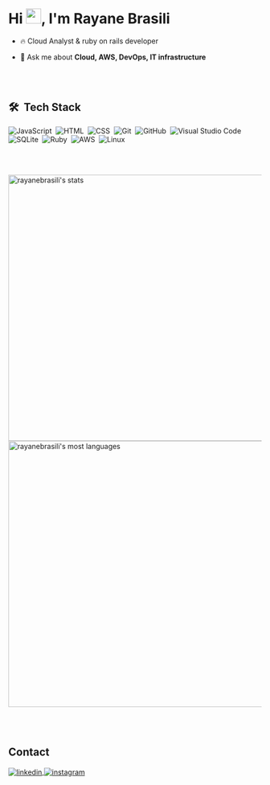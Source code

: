 
<h1 align="left">Hi <img src="https://raw.githubusercontent.com/kaueMarques/kaueMarques/master/hi.gif" height="30px">, I'm Rayane Brasili</h1>

- 🔥 Cloud Analyst & ruby on rails developer

- 💬 Ask me about **Cloud, AWS, DevOps, IT infrastructure**



<br><br>

## 🛠 &nbsp;Tech Stack

![JavaScript](https://img.shields.io/badge/-JavaScript-05122A?style=flat&logo=javascript)&nbsp;
![HTML](https://img.shields.io/badge/-HTML-05122A?style=flat&logo=HTML5)&nbsp;
![CSS](https://img.shields.io/badge/-CSS-05122A?style=flat&logo=CSS3&logoColor=1572B6)&nbsp;
![Git](https://img.shields.io/badge/-Git-05122A?style=flat&logo=git)&nbsp;
![GitHub](https://img.shields.io/badge/-GitHub-05122A?style=flat&logo=github)&nbsp;
![Visual Studio Code](https://img.shields.io/badge/-Visual%20Studio%20Code-05122A?style=flat&logo=visual-studio-code&logoColor=007ACC)&nbsp;
![SQLite](https://img.shields.io/badge/-SQLite-05122A?style=flat&logo=sqlite)&nbsp;
![Ruby](https://img.shields.io/badge/-ruby-05122A?style=flat&logo=ruby)&nbsp;
![AWS](https://img.shields.io/badge/-amazon-05122A?style=flat&logo=amazon)&nbsp;
![Linux](https://img.shields.io/badge/-linux-05122A?style=flat&logo=linux)&nbsp;

<br><br>

<p align="left">
<img width="530em" src="https://github-readme-stats.vercel.app/api?username=rayanebrasili&show_icons=true&theme=vision-friendly-dark" alt="rayanebrasili's stats"/>
<img width="530em" src="https://github-readme-stats.vercel.app/api/top-langs/?username=rayanebrasili&layout=compact&theme=vision-friendly-dark" alt="rayanebrasili's most languages"/>
</p>


<br><br>

## Contact

<a href="https://linkedin.com/in/rayanebrasili" target="_blank">
  <img align="center" src="https://img.shields.io/badge/-rayanebrasili-05122A?style=flat&logo=linkedin" alt="linkedin"/>
</a>
<a href="https://instagram.com/brasili_" target="_blank">
 <img align="center" src="https://img.shields.io/badge/-brasili_-05122A?style=flat&logo=instagram" alt="instagram"/>
</a>
</p>


